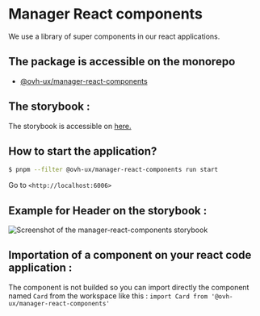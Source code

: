# Manager React components

We use a library of super components in our react applications.

## The package is accessible on the monorepo

- [@ovh-ux/manager-react-components](https://github.com/ovh/manager/blob/develop/packages/manager-react-components/README.md)

## The storybook :

The storybook is accessible on
<a target="_blank" href="/manager/storybook-static/index.html">here.</a>

## How to start the application?

```sh
$ pnpm --filter @ovh-ux/manager-react-components run start
```

Go to `<http://localhost:6006>`

## Example for Header on the storybook :

![Screenshot of the manager-react-components storybook](/assets/img/storybook-manager-components.png)

## Importation of a component on your react code application :

The component is not builded so you can import directly the component named `Card` from the workspace like this :
`import Card from '@ovh-ux/manager-react-components'`
